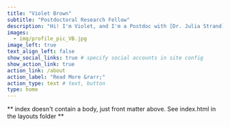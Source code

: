 ```yaml
---
title: "Violet Brown"
subtitle: "Postdoctoral Research Fellow"
description: "Hi! I'm Violet, and I'm a Postdoc with [Dr. Julia Strand](https://www.juliastrand.com/) at [Carleton College](https://www.carleton.edu/) in the [Carleton Perception Lab](https://www.carleton.edu/perception-lab/). Our research focuses on how people understand spoken language, but we're also interested in Open Science and research transparency, psychometrics, statistical methods, and undergraduate teaching."
images:
  - img/profile_pic_VB.jpg
image_left: true
text_align_left: false
show_social_links: true # specify social accounts in site config
show_action_link: true
action_link: /about
action_label: "Read More &rarr;"
action_type: text # text, button
type: home
---
```


** index doesn't contain a body, just front matter above.
See index.html in the layouts folder **
